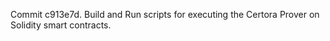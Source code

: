 Commit c913e7d.                    Build and Run scripts for executing the Certora Prover on Solidity smart contracts.